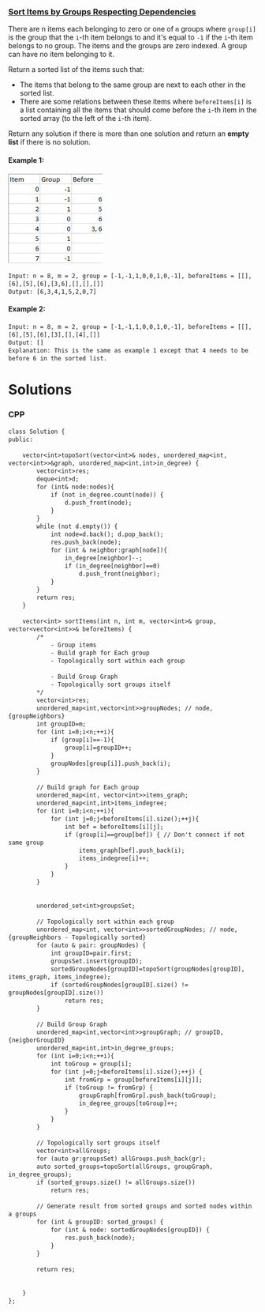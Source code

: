 ### [Sort Items by Groups Respecting Dependencies](https://leetcode.com/problems/sort-items-by-groups-respecting-dependencies/) <br>


There are n items each belonging to zero or one of `m` groups where `group[i]` is the group that the `i`-th item belongs to and it's equal to `-1` if the `i`-th item belongs to no group. The items and the groups are zero indexed. A group can have no item belonging to it.

Return a sorted list of the items such that:

- The items that belong to the same group are next to each other in the sorted list.
- There are some relations between these items where `beforeItems[i]` is a list containing all the items that should come before the `i`-th item in the sorted array (to the left of the `i`-th item).

Return any solution if there is more than one solution and return an **empty list** if there is no solution.



#### Example 1:
<img src="../../../../../images/1203_ex1.png">

```
Input: n = 8, m = 2, group = [-1,-1,1,0,0,1,0,-1], beforeItems = [[],[6],[5],[6],[3,6],[],[],[]]
Output: [6,3,4,1,5,2,0,7]

```

#### Example 2:

```
Input: n = 8, m = 2, group = [-1,-1,1,0,0,1,0,-1], beforeItems = [[],[6],[5],[6],[3],[],[4],[]]
Output: []
Explanation: This is the same as example 1 except that 4 needs to be before 6 in the sorted list.

```



# Solutions

### CPP
```
class Solution {
public:
    
    vector<int>topoSort(vector<int>& nodes, unordered_map<int, vector<int>>&graph, unordered_map<int,int>in_degree) {
        vector<int>res;
        deque<int>d;
        for (int& node:nodes){
            if (not in_degree.count(node)) {
                d.push_front(node);
            }
        }
        while (not d.empty()) {
            int node=d.back(); d.pop_back();
            res.push_back(node);
            for (int & neighbor:graph[node]){
                in_degree[neighbor]--;
                if (in_degree[neighbor]==0)
                    d.push_front(neighbor);
            }
        }
        return res;
    }
    
    vector<int> sortItems(int n, int m, vector<int>& group, vector<vector<int>>& beforeItems) {
        /*
            - Group items
            - Build graph for Each group
            - Topologically sort within each group

            - Build Group Graph
            - Topologically sort groups itself
        */
        vector<int>res;
        unordered_map<int,vector<int>>groupNodes; // node, {groupNeighbors}
        int groupID=m;
        for (int i=0;i<n;++i){
            if (group[i]==-1){
                group[i]=groupID++;
            } 
            groupNodes[group[i]].push_back(i);
        }
        
        // Build graph for Each group
        unordered_map<int, vector<int>>items_graph;
        unordered_map<int,int>items_indegree;
        for (int i=0;i<n;++i){
            for (int j=0;j<beforeItems[i].size();++j){
                int bef = beforeItems[i][j];
                if (group[i]==group[bef]) { // Don't connect if not same group
                    items_graph[bef].push_back(i);
                    items_indegree[i]++;
                }   
            }
        }
        
        
        unordered_set<int>groupsSet;
        
        // Topologically sort within each group
        unordered_map<int, vector<int>>sortedGroupNodes; // node, {groupNeighbors - Topologically sorted}        
        for (auto & pair: groupNodes) {
            int groupID=pair.first;
            groupsSet.insert(groupID);   
            sortedGroupNodes[groupID]=topoSort(groupNodes[groupID], items_graph, items_indegree);
            if (sortedGroupNodes[groupID].size() != groupNodes[groupID].size()) 
                return res;
        }
        
        // Build Group Graph
        unordered_map<int,vector<int>>groupGraph; // groupID, {neigborGroupID}
        unordered_map<int,int>in_degree_groups;
        for (int i=0;i<n;++i){
            int toGroup = group[i];
            for (int j=0;j<beforeItems[i].size();++j) {
                int fromGrp = group[beforeItems[i][j]];
                if (toGroup != fromGrp) {
                    groupGraph[fromGrp].push_back(toGroup);
                    in_degree_groups[toGroup]++;
                }
            }
        }
        
        // Topologically sort groups itself
        vector<int>allGroups;
        for (auto gr:groupsSet) allGroups.push_back(gr);
        auto sorted_groups=topoSort(allGroups, groupGraph, in_degree_groups);
        if (sorted_groups.size() != allGroups.size())
            return res;
        
        // Generate result from sorted groups and sorted nodes within a groups
        for (int & groupID: sorted_groups) {
            for (int & node: sortedGroupNodes[groupID]) {
                res.push_back(node);
            }
        }
        
        return res;
        
        
    }
};
```
